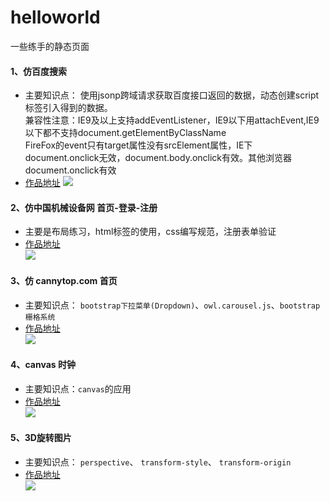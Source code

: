 # helloworld
一些练手的静态页面

#### 1、仿百度搜索<br>
* 主要知识点： 使用jsonp跨域请求获取百度接口返回的数据，动态创建script标签引入得到的数据。<br>
兼容性注意：IE9及以上支持addEventListener，IE9以下用attachEvent,IE9以下都不支持document.getElementByClassName<br>
FireFox的event只有target属性没有srcElement属性，IE下document.onclick无效，document.body.onclick有效。其他浏览器document.onclick有效<br>
* [作品地址](https://littelfei.github.io/helloworld/baidu.html)
![](https://littelfei.github.io/helloworld/image/baidu.png)<br>

#### 2、仿中国机械设备网 首页-登录-注册<br>
* 主要是布局练习，html标签的使用，css编写规范，注册表单验证<br>
* [作品地址](https://littelfei.github.io/helloworld/cnjxsb/index.html)<br>
![](https://littelfei.github.io/helloworld/image/cnjxsb.png)<br>

#### 3、仿 cannytop.com 首页 <br>
* 主要知识点： `bootstrap下拉菜单(Dropdown)`、`owl.carousel.js`、`bootstrap栅格系统`<br>
* [作品地址](https://littelfei.github.io/helloworld/cannytop/index.html)<br>
![](https://littelfei.github.io/helloworld/image/cannytop.png)<br>

#### 4、canvas 时钟 <br>
* 主要知识点：`canvas`的应用<br>
* [作品地址](https://littelfei.github.io/helloworld/clock/clock-canvas.html)<br>
![](https://littelfei.github.io/helloworld/image/canvas-clock.png)<br>

#### 5、3D旋转图片<br>
* 主要知识点： `perspective`、 `transform-style`、 `transform-origin`<br>
* [作品地址](https://littelfei.github.io/helloworld/3drotate.html)<br>
![](https://littelfei.github.io/helloworld/image/3drotate.png)<br>
